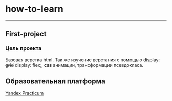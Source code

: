 # how-to-learn
---------------
## First-project
### Цель проекта
Базовая верстка html. Так же изучение верстания с помощью ~~display: grid~~ display: flex;, **css** анимации, трансформации псевдокласа.
## Образовательная платформа
[Yandex Practicum](https://practicum.yandex.ru "Ура Яндекс!")
